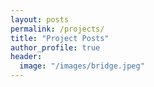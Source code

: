```yaml
---
layout: posts
permalink: /projects/
title: "Project Posts"
author_profile: true
header:
  image: "/images/bridge.jpeg"
---
```

